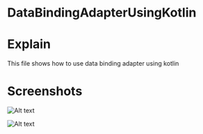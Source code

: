 # DataBindingAdapterUsingKotlin

# Explain 
This file shows how to use data binding adapter using kotlin 

# Screenshots

![Alt text](https://firebasestorage.googleapis.com/v0/b/recalcerview.appspot.com/o/Screenshot_20220406-125704_dataBindingAdapter%5B1%5D.jpg?alt=media&token=e6ecd3f0-4988-46d5-a0eb-651ef7ff491d)

![Alt text](https://firebasestorage.googleapis.com/v0/b/recalcerview.appspot.com/o/Screenshot_20220406-125659_dataBindingAdapter%5B1%5D.jpg?alt=media&token=fa2bdb5f-bf5e-4d34-8f57-f63d09a61754) 

